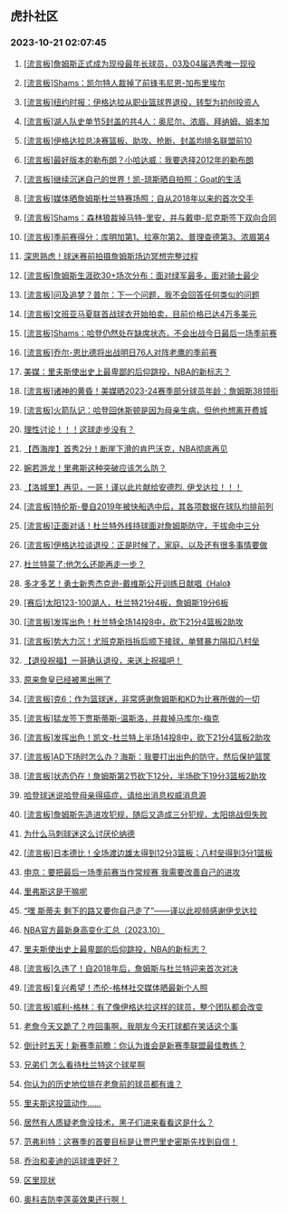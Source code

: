 ## 虎扑社区 
### 2023-10-21 02:07:45

1. [[流言板]詹姆斯正式成为现役最年长球员，03及04届选秀唯一现役](https://bbs.hupu.com/62562390.html)

2. [[流言板]Shams：凯尔特人裁掉了前锋韦尼恩-加布里埃尔](https://bbs.hupu.com/62562420.html)

3. [[流言板]纽约时报：伊格达拉从职业篮球界退役，转型为初创投资人](https://bbs.hupu.com/62561529.html)

4. [[流言板]湖人队史单节5封盖的共4人：奥尼尔、浓眉、拜纳姆、姆本加](https://bbs.hupu.com/62562785.html)

5. [[流言板]伊格达拉总决赛篮板、助攻、抢断、封盖均排名联盟前10](https://bbs.hupu.com/62562539.html)

6. [[流言板]最好版本的勒布朗？小哈达威：我要选择2012年的勒布朗](https://bbs.hupu.com/62562642.html)

7. [[流言板]继续沉迷自己的世界！凯-琼斯晒自拍照：Goat的生活](https://bbs.hupu.com/62562766.html)

8. [[流言板]媒体晒詹姆斯杜兰特赛场照：自从2018年以来的首次交手](https://bbs.hupu.com/62562531.html)

9. [[流言板]Shams：森林狼裁掉马特-里安，并与戴申-尼克斯签下双向合同](https://bbs.hupu.com/62563226.html)

10. [[流言板]季前赛得分：库明加第1、拉塞尔第2、普理查德第3、浓眉第4](https://bbs.hupu.com/62562415.html)

11. [深思熟虑！球迷赛前拍摄詹姆斯场边冥想完整过程](https://bbs.hupu.com/62562467.html)

12. [[流言板]詹姆斯生涯砍30+场次分布：面对绿军最多，面对骑士最少](https://bbs.hupu.com/62559681.html)

13. [[流言板]问及追梦？普尔：下一个问题，我不会回答任何类似的问题](https://bbs.hupu.com/62556580.html)

14. [[流言板]文班亚马夏联首战球衣开始拍卖，目前价格已达4万多美元](https://bbs.hupu.com/62563196.html)

15. [[流言板]Shams：哈登仍然处在缺席状态，不会出战今日最后一场季前赛](https://bbs.hupu.com/62563482.html)

16. [[流言板]乔尔-恩比德将出战明日76人对阵老鹰的季前赛](https://bbs.hupu.com/62562619.html)

17. [美媒：里夫斯使出史上最卑鄙的后仰跳投，NBA的新标志？](https://bbs.hupu.com/62556240.html)

18. [[流言板]诸神的黄昏！美媒晒2023-24赛季部分球员年龄：詹姆斯38领衔](https://bbs.hupu.com/62561971.html)

19. [[流言板]火箭队记：哈登回休斯顿是因为母亲生病，但他也想离开费城](https://bbs.hupu.com/62555930.html)

20. [理性讨论！！！这球走步没有？](https://bbs.hupu.com/62557580.html)

21. [【西海岸】首秀2分！断崖下滑的肯巴沃克，NBA彻底再见](https://bbs.hupu.com/62555424.html)

22. [婉若游龙！里弗斯这种突破应该怎么防？](https://bbs.hupu.com/62555183.html)

23. [【洛城里】再见，一哥！谨以此片献给安德烈. 伊戈达拉！！！](https://bbs.hupu.com/62561732.html)

24. [[流言板]特伦斯-曼自2019年被快船选中后，其各项数据在球队均排前列](https://bbs.hupu.com/62562635.html)

25. [[流言板]正面对话！杜兰特外线持球面对詹姆斯防守，干拔命中三分](https://bbs.hupu.com/62552498.html)

26. [[流言板]伊格达拉谈退役：正是时候了，家庭、以及还有很多事情要做](https://bbs.hupu.com/62563602.html)

27. [杜兰特蒙了:他怎么还能再走一步？](https://bbs.hupu.com/62561346.html)

28. [多才多艺！勇士新秀杰克逊-戴维斯公开训练日献唱《Halo》](https://bbs.hupu.com/62554382.html)

29. [[赛后]太阳123-100湖人，杜兰特21分4板，詹姆斯19分6板](https://bbs.hupu.com/62553954.html)

30. [[流言板]发挥出色！杜兰特全场14投8中，砍下21分4篮板2助攻](https://bbs.hupu.com/62553984.html)

31. [[流言板]势大力沉！尤班克斯挡拆后顺下接球，单臂暴力隔扣八村垒](https://bbs.hupu.com/62553537.html)

32. [【退役祝福】一哥确认退役，来送上祝福吧！](https://bbs.hupu.com/62561733.html)

33. [原来詹皇已经被黑出圈了](https://bbs.hupu.com/62562073.html)

34. [[流言板]克6：作为篮球迷，非常感谢詹姆斯和KD为比赛所做的一切](https://bbs.hupu.com/62555341.html)

35. [[流言板]猛龙签下贾斯蒂斯-温斯洛，并裁掉马库尔-梅克](https://bbs.hupu.com/62563418.html)

36. [[流言板]发挥出色！凯文-杜兰特上半场14投8中，砍下21分4篮板2助攻](https://bbs.hupu.com/62552684.html)

37. [[流言板]AD下场时怎么办？海斯：我要打出出色的防守，然后保护篮筐](https://bbs.hupu.com/62559437.html)

38. [[流言板]状态仍在！詹姆斯第2节砍下12分，半场砍下19分3篮板2助攻](https://bbs.hupu.com/62552714.html)

39. [哈登球迷说哈登母亲得癌症，请给出消息权威消息源](https://bbs.hupu.com/62562889.html)

40. [[流言板]詹姆斯先造进攻犯规，随后又造成三分犯规，太阳挑战但失败](https://bbs.hupu.com/62552563.html)

41. [为什么马刺球迷这么讨厌伦纳德](https://bbs.hupu.com/62560595.html)

42. [[流言板]日本德比！全场渡边雄太得到12分3篮板；八村垒得到3分1篮板](https://bbs.hupu.com/62554162.html)

43. [申京：要把最后一场季前赛当作常规赛 我需要改善自己的进攻](https://bbs.hupu.com/62562425.html)

44. [里弗斯这是干嘛呢](https://bbs.hupu.com/62552811.html)

45. [“嘿 斯蒂夫 剩下的路又要你自己走了”——谨以此视频感谢伊戈达拉](https://bbs.hupu.com/62561932.html)

46. [NBA官方最新身高变化汇总（2023.10）](https://bbs.hupu.com/62560770.html)

47. [里夫斯使出史上最卑鄙的后仰跳投，NBA的新标志？](https://bbs.hupu.com/62562840.html)

48. [[流言板]久违了！自2018年后，詹姆斯与杜兰特迎来首次对决](https://bbs.hupu.com/62550126.html)

49. [[流言板]复兴希望！杰伦-格林社交媒体晒最新个人照](https://bbs.hupu.com/62560557.html)

50. [[流言板]威利-格林：有了像伊格达拉这样的球员，整个团队都会改变](https://bbs.hupu.com/62563638.html)

51. [老詹今天又跪了？咋回事啊，我朋友今天打球都在笑话这个事](https://bbs.hupu.com/62563265.html)

52. [倒计时五天！新赛季前瞻：你认为谁会是新赛季联盟最佳教练？](https://bbs.hupu.com/62557121.html)

53. [兄弟们 怎么看待杜兰特这个球星啊](https://bbs.hupu.com/62562249.html)

54. [你认为的历史地位排在老詹前的球员都有谁？](https://bbs.hupu.com/62562775.html)

55. [里夫斯这投篮动作……](https://bbs.hupu.com/62553022.html)

56. [居然有人质疑老詹没技术，黑子们进来看看这是什么？](https://bbs.hupu.com/62554280.html)

57. [范弗利特：这赛季的首要目标是让贾巴里史密斯先找到自信！](https://bbs.hupu.com/62563470.html)

58. [乔治和麦迪的运球谁更好？](https://bbs.hupu.com/62563048.html)

59. [区里现状](https://bbs.hupu.com/62563464.html)

60. [奥科吉防李莲英效果还行啊！](https://bbs.hupu.com/62562282.html)

